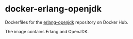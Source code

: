 # docker-erlang-openjdk

Dockerfiles for the [erlang-openjdk](https://hub.docker.com/r/bjoernpetersen/erlang-openjdk/) repository on Docker Hub.

The image contains Erlang and OpenJDK.

